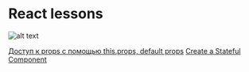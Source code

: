 # React lessons

![alt text](https://cdn-images-1.medium.com/max/2400/1*m5aPLXkrWJs7xKsfYViJEg.png)

[Доступ к props с помощью this.props, default props](https://github.com/ybeliaev/React_freecodecamp/blob/master/app/02_PropsUsing_this.props.md)
[Create a Stateful Component](https://github.com/ybeliaev/React_freecodecamp/blob/master/app/03_Stateful%20Component.md)


